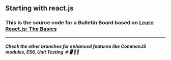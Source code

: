 ## Starting with react.js

### This is the source code for a Bulletin Board based on [Learn React.js: The Basics](https://www.lynda.com/React-js-tutorials/Learn-React-js-Basics/379264-2.html)

---

##### Check the other branches for enhanced features like CommonJS modules, ES6, Unit Testing  ⚛  🖥  🤘🏽
